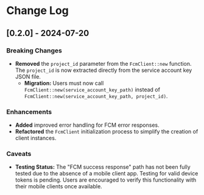 # Change Log


## [0.2.0] - 2024-07-20

### Breaking Changes
- **Removed** the `project_id` parameter from the `FcmClient::new` function. The `project_id` is now extracted directly from the service account key JSON file.
  - **Migration:** Users must now call `FcmClient::new(service_account_key_path)` instead of `FcmClient::new(service_account_key_path, project_id)`.


### Enhancements
- **Added** improved error handling for FCM error responses.
- **Refactored** the `FcmClient` initialization process to simplify the creation of client instances.

### Caveats
- **Testing Status:** The "FCM success response" path has not been fully tested due to the absence of a mobile client app. Testing for valid device tokens is pending. Users are encouraged to verify this functionality with their mobile clients once available.

